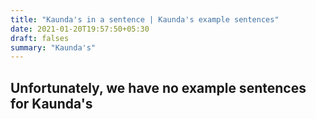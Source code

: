 ```yaml
---
title: "Kaunda's in a sentence | Kaunda's example sentences"
date: 2021-01-20T19:57:50+05:30
draft: falses
summary: "Kaunda's"
---
```

## Unfortunately, we have no example sentences for Kaunda's                 
